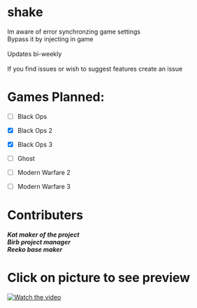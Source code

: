 
# shake

Im aware of error synchronzing game settings<br />
Bypass it by injecting in game<br /><br />
Updates bi-weekly<br /><br />
If you find issues or wish to suggest features create an issue<br />

# Games Planned:
- [ ] Black Ops
- [x] Black Ops 2
- [x] Black Ops 3
- [ ] Ghost
- [ ] Modern Warfare 2
- [ ] Modern Warfare 3


# Contributers
***Kat maker of the project<br />***
***Birb project manager<br />***
***Reeko base maker <br />*** 

# Click on picture to see preview
[![Watch the video](https://i.imgur.com/iIv2aV9.png)](https://youtu.be/gVRkF_yRkYU)


